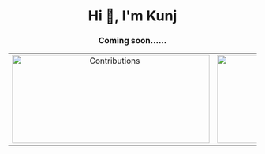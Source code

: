 
<h1 align="center">Hi 👋, I'm Kunj</h1>
<h3 align="center">Coming soon......</h3>

<table align="center">
  <tr>
    <td align="center">
      <img alt="Contributions" src="https://github-readme-stats.vercel.app/api?username=kunjgit&show_icons=true&theme=vision-friendly-dark&hide_border=true" width="400px" height="180px" >
    </td>
    <td align="center">
        <img src ="https://github-readme-streak-stats.herokuapp.com?user=kunjgit&theme=vision-friendly-dark&hide_border=true" width="400px" height="180px">
    </td>
  </tr>
</table>
